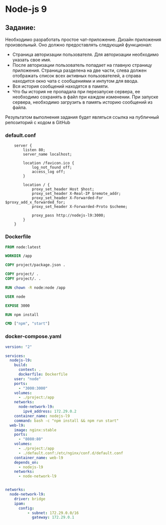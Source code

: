 # Node-js 9 
## Задание: 
Необходимо разработать простое чат-приложение. Дизайн приложения произвольный. Оно должно предоставлять следующий функционал:
+ Страница авторизации пользователя. Для авторизации необходимо указать свое имя.
+ После авторизации пользователь попадает на главную страницу приложения. Страница разделена на две части, слева должен отображать список всех активных пользователей, а справа находится окно чата с сообщениями и инпутом для ввода.
+ Вся история сообщений находятся в памяти.
+ Что бы история не пропадала при перезапуске сервера, ее необходимо сохранять в файл при каждом изменении. При запуске сервера, необходимо загрузить в память историю сообщений из файла.

Результатом выполнения задания будет являться ссылка на публичный репозиторий с кодом в GitHub
### default.conf
```nginx configuration
    server {
        listen 80;
        server_name localhost;

        location /favicon.ico {
            log_not_found off;
            access_log off;
        }

        location / {
            proxy_set_header Host $host;
            proxy_set_header X-Real-IP $remote_addr;
            proxy_set_header X-Forwarded-For $proxy_add_x_forwarded_for;
            proxy_set_header X-Forwarded-Proto $scheme;

            proxy_pass http://nodejs-l9:3000;
        }
    }

```
### Dockerfile
``` dockerfile
FROM node:latest

WORKDIR /app

COPY project/package.json .

COPY project/ .
COPY project/. .

RUN chown -R node:node /app

USER node

EXPOSE 3000

RUN npm install

CMD ["npm", "start"]
```
### docker-compose.yaml
``` yaml
version: "2"

services:
  nodejs-l9:
    build:
      context: .
      dockerfile: Dockerfile
    user: "node"
    ports:
      - "3000:3000"
    volumes:
      - ./project:/app
    networks:
      node-network-l9:
        ipv4_address: 172.29.0.2
    container_name: nodejs-l9
    command: bash -c "npm install && npm run start"
  web-l9:
    image: nginx:stable
    ports:
      - "8080:80"
    volumes:
      - ./project:/app
      - ./default.conf:/etc/nginx/conf.d/default.conf
    container_name: web-l9
    depends_on:
      - nodejs-l9
    networks:
      - node-network-l9


networks:
  node-network-l9:
    driver: bridge
    ipam:
      config:
          - subnet: 172.29.0.0/16
            gateway: 172.29.0.1
```
